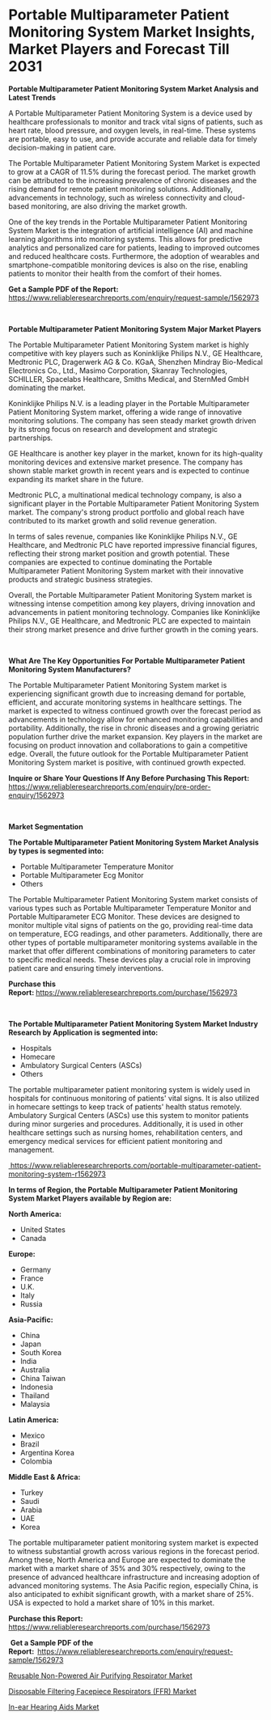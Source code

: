 <p><h1>Portable Multiparameter Patient Monitoring System Market Insights, Market Players and Forecast Till 2031</h1></p><p><strong>Portable Multiparameter Patient Monitoring System Market Analysis and Latest Trends</strong></p>
<p><p>A Portable Multiparameter Patient Monitoring System is a device used by healthcare professionals to monitor and track vital signs of patients, such as heart rate, blood pressure, and oxygen levels, in real-time. These systems are portable, easy to use, and provide accurate and reliable data for timely decision-making in patient care.</p><p>The Portable Multiparameter Patient Monitoring System Market is expected to grow at a CAGR of 11.5% during the forecast period. The market growth can be attributed to the increasing prevalence of chronic diseases and the rising demand for remote patient monitoring solutions. Additionally, advancements in technology, such as wireless connectivity and cloud-based monitoring, are also driving the market growth.</p><p>One of the key trends in the Portable Multiparameter Patient Monitoring System Market is the integration of artificial intelligence (AI) and machine learning algorithms into monitoring systems. This allows for predictive analytics and personalized care for patients, leading to improved outcomes and reduced healthcare costs. Furthermore, the adoption of wearables and smartphone-compatible monitoring devices is also on the rise, enabling patients to monitor their health from the comfort of their homes.</p></p>
<p><strong>Get a Sample PDF of the Report:&nbsp;</strong> <a href="https://www.reliableresearchreports.com/enquiry/request-sample/1562973">https://www.reliableresearchreports.com/enquiry/request-sample/1562973</a></p>
<p>&nbsp;</p>
<p><strong>Portable Multiparameter Patient Monitoring System Major Market Players</strong></p>
<p><p>The Portable Multiparameter Patient Monitoring System market is highly competitive with key players such as Koninklijke Philips N.V., GE Healthcare, Medtronic PLC, Dragerwerk AG & Co. KGaA, Shenzhen Mindray Bio-Medical Electronics Co., Ltd., Masimo Corporation, Skanray Technologies, SCHILLER, Spacelabs Healthcare, Smiths Medical, and SternMed GmbH dominating the market.</p><p>Koninklijke Philips N.V. is a leading player in the Portable Multiparameter Patient Monitoring System market, offering a wide range of innovative monitoring solutions. The company has seen steady market growth driven by its strong focus on research and development and strategic partnerships.</p><p>GE Healthcare is another key player in the market, known for its high-quality monitoring devices and extensive market presence. The company has shown stable market growth in recent years and is expected to continue expanding its market share in the future.</p><p>Medtronic PLC, a multinational medical technology company, is also a significant player in the Portable Multiparameter Patient Monitoring System market. The company's strong product portfolio and global reach have contributed to its market growth and solid revenue generation.</p><p>In terms of sales revenue, companies like Koninklijke Philips N.V., GE Healthcare, and Medtronic PLC have reported impressive financial figures, reflecting their strong market position and growth potential. These companies are expected to continue dominating the Portable Multiparameter Patient Monitoring System market with their innovative products and strategic business strategies.</p><p>Overall, the Portable Multiparameter Patient Monitoring System market is witnessing intense competition among key players, driving innovation and advancements in patient monitoring technology. Companies like Koninklijke Philips N.V., GE Healthcare, and Medtronic PLC are expected to maintain their strong market presence and drive further growth in the coming years.</p></p>
<p>&nbsp;</p>
<p><strong>What Are The Key Opportunities For Portable Multiparameter Patient Monitoring System Manufacturers?</strong></p>
<p><p>The Portable Multiparameter Patient Monitoring System market is experiencing significant growth due to increasing demand for portable, efficient, and accurate monitoring systems in healthcare settings. The market is expected to witness continued growth over the forecast period as advancements in technology allow for enhanced monitoring capabilities and portability. Additionally, the rise in chronic diseases and a growing geriatric population further drive the market expansion. Key players in the market are focusing on product innovation and collaborations to gain a competitive edge. Overall, the future outlook for the Portable Multiparameter Patient Monitoring System market is positive, with continued growth expected.</p></p>
<p><strong>Inquire or Share Your Questions If Any Before Purchasing This Report:</strong> <a href="https://www.reliableresearchreports.com/enquiry/pre-order-enquiry/1562973">https://www.reliableresearchreports.com/enquiry/pre-order-enquiry/1562973</a></p>
<p>&nbsp;</p>
<p><strong>Market Segmentation</strong></p>
<p><strong>The Portable Multiparameter Patient Monitoring System Market Analysis by types is segmented into:</strong></p>
<p><ul><li>Portable Multiparameter Temperature Monitor</li><li>Portable Multiparameter Ecg Monitor</li><li>Others</li></ul></p>
<p><p>The Portable Multiparameter Patient Monitoring System market consists of various types such as Portable Multiparameter Temperature Monitor and Portable Multiparameter ECG Monitor. These devices are designed to monitor multiple vital signs of patients on the go, providing real-time data on temperature, ECG readings, and other parameters. Additionally, there are other types of portable multiparameter monitoring systems available in the market that offer different combinations of monitoring parameters to cater to specific medical needs. These devices play a crucial role in improving patient care and ensuring timely interventions.</p></p>
<p><strong>Purchase this Report:&nbsp;</strong><a href="https://www.reliableresearchreports.com/purchase/1562973">https://www.reliableresearchreports.com/purchase/1562973</a></p>
<p>&nbsp;</p>
<p><strong>The Portable Multiparameter Patient Monitoring System Market Industry Research by Application is segmented into:</strong></p>
<p><ul><li>Hospitals</li><li>Homecare</li><li>Ambulatory Surgical Centers (ASCs)</li><li>Others</li></ul></p>
<p><p>The portable multiparameter patient monitoring system is widely used in hospitals for continuous monitoring of patients' vital signs. It is also utilized in homecare settings to keep track of patients' health status remotely. Ambulatory Surgical Centers (ASCs) use this system to monitor patients during minor surgeries and procedures. Additionally, it is used in other healthcare settings such as nursing homes, rehabilitation centers, and emergency medical services for efficient patient monitoring and management.</p></p>
<p><a href="https://www.reliableresearchreports.com/portable-multiparameter-patient-monitoring-system-r1562973">&nbsp;https://www.reliableresearchreports.com/portable-multiparameter-patient-monitoring-system-r1562973</a></p>
<p><strong>In terms of Region, the Portable Multiparameter Patient Monitoring System Market Players available by Region are:</strong></p>
<p>
    <p> <strong> North America: </strong>
        <ul>
            <li>United States</li>
            <li>Canada</li>
        </ul>
        </p> 
    <p> <strong> Europe: </strong>
        <ul>
            <li>Germany</li>
            <li>France</li>
            <li>U.K.</li>
            <li>Italy</li>
            <li>Russia</li>
        </ul>
        </p> 
    <p> <strong> Asia-Pacific: </strong>
        <ul>
            <li>China</li>
            <li>Japan</li>
            <li>South Korea</li>
            <li>India</li>
            <li>Australia</li>
            <li>China Taiwan</li>
            <li>Indonesia</li>
            <li>Thailand</li>
            <li>Malaysia</li>
        </ul>
        </p> 
    <p> <strong> Latin America: </strong>
        <ul>
            <li>Mexico</li>
            <li>Brazil</li>
            <li>Argentina Korea</li>
            <li>Colombia</li>
        </ul>
        </p> 
    <p> <strong> Middle East & Africa: </strong>
        <ul>
            <li>Turkey</li>
            <li>Saudi</li>
            <li>Arabia</li>
            <li>UAE</li>
            <li>Korea</li>
        </ul>
    </p>
    </p>
<p><p>The portable multiparameter patient monitoring system market is expected to witness substantial growth across various regions in the forecast period. Among these, North America and Europe are expected to dominate the market with a market share of 35% and 30% respectively, owing to the presence of advanced healthcare infrastructure and increasing adoption of advanced monitoring systems. The Asia Pacific region, especially China, is also anticipated to exhibit significant growth, with a market share of 25%. USA is expected to hold a market share of 10% in this market.</p></p>
<p><strong>Purchase this Report: </strong><a href="https://www.reliableresearchreports.com/purchase/1562973">https://www.reliableresearchreports.com/purchase/1562973</a></p>
<p>&nbsp;<strong>Get a Sample PDF of the Report:&nbsp;&nbsp;</strong><a href="https://www.reliableresearchreports.com/enquiry/request-sample/1562973">https://www.reliableresearchreports.com/enquiry/request-sample/1562973</a></p>
<p><strong></strong></p>
<p><p><a href="https://github.com/kufem1/Market-Research-Report-List-2/blob/main/reusable-non-powered-air-purifying-respirator-market.md">Reusable Non-Powered Air Purifying Respirator Market</a></p><p><a href="https://github.com/kosella/Market-Research-Report-List-3/blob/main/disposable-filtering-facepiece-respirators-ffr-market.md">Disposable Filtering Facepiece Respirators (FFR) Market</a></p><p><a href="https://github.com/singletonthaxterkelliehr2df/Market-Research-Report-List-2/blob/main/in-ear-hearing-aids-market.md">In-ear Hearing Aids Market</a></p></p>